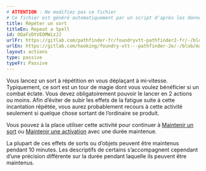 ```yaml
---
# ATTENTION : Ne modifiez pas ce fichier
# Ce fichier est généré automatiquement par un script d'après les données du module Foundry VTT officiel et de sa traduction
title: Répéter un sort
titleEn: Repeat a Spell
id: OQaFzDtVEOMWizJJ
urlFr: https://gitlab.com/pathfinder-fr/foundryvtt-pathfinder2-fr/-/blob/master/data/actions/OQaFzDtVEOMWizJJ.htm
urlEn: https://gitlab.com/hooking/foundry-vtt---pathfinder-2e/-/blob/master/packs/data/actions.db/repeat-a-spell.json
layout: actions
type: passive
typeFr: Passive
---
```

Vous lancez un sort à répétition en vous déplaçant à mi‑vitesse. Typiquement, ce sort est un tour de magie dont vous voulez bénéficier si un combat éclate. Vous devez obligatoirement pouvoir le lancer en 2 actions ou moins. Afin d’éviter de subir les effets de la fatigue suite à cette incantation répétée, vous aurez probablement recours à cette activité seulement si quelque chose sortant de l’ordinaire se produit.

Vous pouvez à la place utiliser cette activité pour continuer à [Maintenir un sort](maintenir-un-sort.md) ou [Maintenir une activation](maintenir-une-activation.md) avec une durée maintenue.

La plupart de ces effets de sorts ou d’objets peuvent être maintenus pendant 10 minutes. Les descriptifs de certains s’accompagnent cependant d’une précision différente sur la durée pendant laquelle ils peuvent être maintenus.
